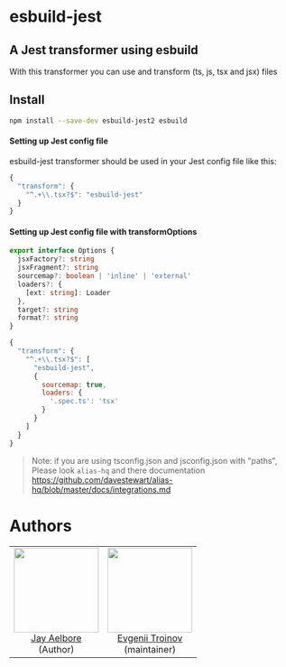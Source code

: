 # esbuild-jest

## A Jest transformer using esbuild
With this transformer you can use and transform (ts, js, tsx and jsx) files

## Install

```bash
npm install --save-dev esbuild-jest2 esbuild
```

#### Setting up Jest config file

esbuild-jest transformer should be used in your Jest config file like this:

```js
{
  "transform": {
    "^.+\\.tsx?$": "esbuild-jest"
  }
}
```

#### Setting up Jest config file with transformOptions
```typescript
export interface Options {
  jsxFactory?: string
  jsxFragment?: string
  sourcemap?: boolean | 'inline' | 'external'
  loaders?: {
    [ext: string]: Loader
  },
  target?: string
  format?: string
}
```

```js
{
  "transform": {
    "^.+\\.tsx?$": [ 
      "esbuild-jest", 
      { 
        sourcemap: true,
        loaders: {
          '.spec.ts': 'tsx'
        }
      } 
    ]
  }
}
```

> Note: if you are using tsconfig.json and jsconfig.json with "paths", Please look `alias-hq` and there documentation https://github.com/davestewart/alias-hq/blob/master/docs/integrations.md


# Authors

<table>
  <tbody>
    <tr>
      <td align="center">
        <img
          src="https://avatars.githubusercontent.com/u/18069807?v=4"
          width="150"
        />
        <br>
        <a href="https://github.com/aelbore">Jay Aelbore</a>
        <div>(Author)</div>
      </td>
      <td align="center">
        <img
          src="https://avatars.githubusercontent.com/u/4591518?v=4"
          width="150"
        />
        <br>
        <a href="https://github.com/etroynov">Evgenii Troinov</a>
        <div>(maintainer)</div>
      </td>
    </tr>
  </tbody>
</table>

